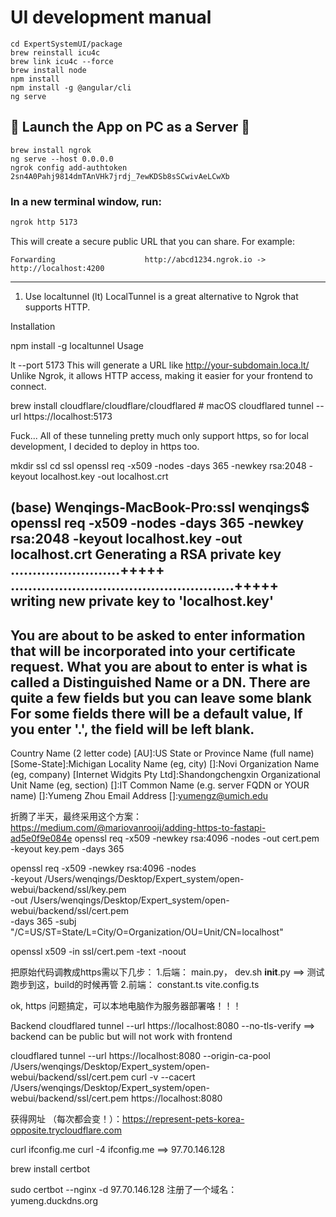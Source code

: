 # UI development manual


```
cd ExpertSystemUI/package
brew reinstall icu4c
brew link icu4c --force
brew install node
npm install
npm install -g @angular/cli
ng serve
```

## 🚀 Launch the App on PC as a Server 🚀

```
brew install ngrok
ng serve --host 0.0.0.0
ngrok config add-authtoken 2sn4A0Pahj9814dmTAnVHk7jrdj_7ewKDSb8sSCwivAeLCwXb
```

### In a new terminal window, run:

```sh
ngrok http 5173
```

This will create a secure public URL that you can share. For example:

```
Forwarding                    http://abcd1234.ngrok.io -> http://localhost:4200
```

---

1. Use localtunnel (lt)
LocalTunnel is a great alternative to Ngrok that supports HTTP.

Installation

npm install -g localtunnel
Usage

lt --port 5173
This will generate a URL like http://your-subdomain.loca.lt/
Unlike Ngrok, it allows HTTP access, making it easier for your frontend to connect.



brew install cloudflare/cloudflare/cloudflared  # macOS
cloudflared tunnel --url https://localhost:5173




Fuck... All of these tunneling pretty much only support https, so for local development, I decided to deploy in https too. 

mkdir ssl
cd ssl
openssl req -x509 -nodes -days 365 -newkey rsa:2048 -keyout localhost.key -out localhost.crt


(base) Wenqings-MacBook-Pro:ssl wenqings$ openssl req -x509 -nodes -days 365 -newkey rsa:2048 -keyout localhost.key -out localhost.crt
Generating a RSA private key
.........................+++++
...................................................+++++
writing new private key to 'localhost.key'
-----
You are about to be asked to enter information that will be incorporated
into your certificate request.
What you are about to enter is what is called a Distinguished Name or a DN.
There are quite a few fields but you can leave some blank
For some fields there will be a default value,
If you enter '.', the field will be left blank.
-----
Country Name (2 letter code) [AU]:US
State or Province Name (full name) [Some-State]:Michigan
Locality Name (eg, city) []:Novi
Organization Name (eg, company) [Internet Widgits Pty Ltd]:Shandongchengxin
Organizational Unit Name (eg, section) []:IT
Common Name (e.g. server FQDN or YOUR name) []:Yumeng Zhou
Email Address []:yumengz@umich.edu




折腾了半天，最终采用这个方案： https://medium.com/@mariovanrooij/adding-https-to-fastapi-ad5e0f9e084e
openssl req -x509 -newkey rsa:4096 -nodes -out cert.pem -keyout key.pem -days 365


openssl req -x509 -newkey rsa:4096 -nodes \
  -keyout /Users/wenqings/Desktop/Expert_system/open-webui/backend/ssl/key.pem \
  -out /Users/wenqings/Desktop/Expert_system/open-webui/backend/ssl/cert.pem \
  -days 365 -subj "/C=US/ST=State/L=City/O=Organization/OU=Unit/CN=localhost"



openssl x509 -in ssl/cert.pem -text -noout



把原始代码调教成https需以下几步：
1.后端： main.py， dev.sh __init__.py ==> 测试跑步到这，build的时候再管
2.前端： constant.ts vite.config.ts


ok, https 问题搞定，可以本地电脑作为服务器部署咯！！！

Backend
cloudflared tunnel --url https://localhost:8080 --no-tls-verify ==> backend can be public but will not work with frontend

cloudflared tunnel --url https://localhost:8080 --origin-ca-pool /Users/wenqings/Desktop/Expert_system/open-webui/backend/ssl/cert.pem
curl -v --cacert /Users/wenqings/Desktop/Expert_system/open-webui/backend/ssl/cert.pem https://localhost:8080


获得网址 （每次都会变！）：https://represent-pets-korea-opposite.trycloudflare.com   





curl ifconfig.me
curl -4 ifconfig.me
==> 97.70.146.128


brew install certbot

sudo certbot --nginx -d 97.70.146.128
注册了一个域名： yumeng.duckdns.org

